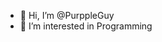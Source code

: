- 👋 Hi, I’m @PurppleGuy
- 👀 I’m interested in Programming

<!---
PurppleGuy/PurppleGuy is a ✨ special ✨ repository because its `README.md` (this file) appears on your GitHub profile.
You can click the Preview link to take a look at your changes.
--->
